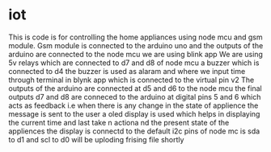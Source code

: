 # iot
This is code is for controlling the home appliances using node mcu and gsm module.
Gsm module is connected to the arduino uno and the outputs of the arduino are connected to the node mcu we are using blink app
We are using 5v relays which are connected to d7 and d8 of node mcu 
a buzzer which is connected to d4 
the buzzer is used as alaram and where we input time through terminal in blynk app which is connected to the virtual pin v2
The outputs of the arduino are connected at d5 and d6 to the node mcu 
the final outputs d7 and d8 are conneced to the arduino at digital pins 5 and 6 which acts as feedback i.e when there is any change in the state of applience the message is sent to the user
a oled display is used which helps in displaying the current time and last  take n actiona nd the present state of the appliences 
the display is connectd to the default i2c pins of node mc is sda to d1 and scl to d0
will be uploding frising file shortly

